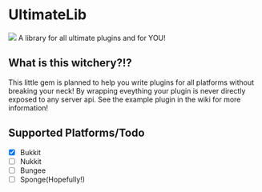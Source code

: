 # UltimateLib
[![](https://jitpack.io/v/e3ndr/UltimateLib.svg)](https://jitpack.io/#e3ndr/UltimateLib)
A library for all ultimate plugins and for YOU!

## What is this witchery?!?
This little gem is planned to help you write plugins for all platforms without breaking your neck!
By wrapping eveything your plugin is never directly exposed to any server api.
See the example plugin in the wiki for more information!


## Supported Platforms/Todo
- [x] Bukkit
- [ ] Nukkit
- [ ] Bungee
- [ ] Sponge(Hopefully!)
